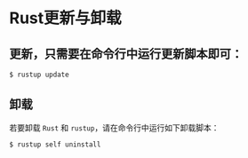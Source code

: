 # Rust更新与卸载

## 更新，只需要在命令行中运行更新脚本即可：

```bash
$ rustup update
```

## 卸载

若要卸载 `Rust` 和 `rustup`，请在命令行中运行如下卸载脚本：

```bash
$ rustup self uninstall
```
